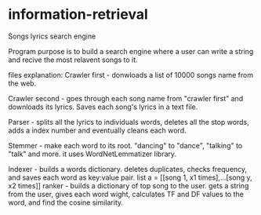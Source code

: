 # information-retrieval
Songs lyrics search engine

Program purpose is to build a search engine where a user can write a string and recive the most relavent songs to it.

files explanation:
Crawler first - donwloads a list of 10000 songs name from the web. 

Crawler second - goes through each song name from "crawler first" and downloads its lyrics. Saves each song's lyrics in a text file.

Parser - splits all the lyrics to individuals words, deletes all the stop words, adds a index number and eventually cleans each word.

Stemmer - make each word to its root. "dancing" to "dance", "talking" to "talk" and more. it uses WordNetLemmatizer library.

Indexer - builds a words dictionary. deletes duplicates, checks frequency, and saves each word as key:value pair. list a = [[song 1, x1 times],...[song y, x2 times]]
ranker - builds a dictionary of top song to the user. gets a string from the user, gives each word wight, calculates TF and DF values to the word, and find the cosine similarity.





